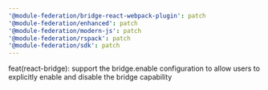```yaml
---
'@module-federation/bridge-react-webpack-plugin': patch
'@module-federation/enhanced': patch
'@module-federation/modern-js': patch
'@module-federation/rspack': patch
'@module-federation/sdk': patch
---
```


feat(react-bridge): support the bridge.enable configuration to allow users to explicitly enable and disable the bridge capability
